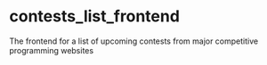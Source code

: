 # contests_list_frontend
The frontend for a list of upcoming contests from major competitive programming websites
